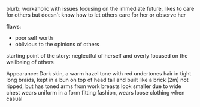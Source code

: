 blurb: workaholic with issues focusing on the immediate future, likes to care for others but doesn't know how to let others care for her or observe her

flaws: 
- poor self worth
- oblivious to the opinions of others

starting point of the story: neglectful of herself and overly focused on the wellbeing of others

Appearance:
Dark skin, a warm hazel tone with red undertones
hair in tight long braids, kept in a bun on top of head
tall and built like a brick (2m)
not ripped, but has toned arms from work
breasts look smaller due to wide chest
wears uniform in a form fitting fashion, wears loose clothing when casual